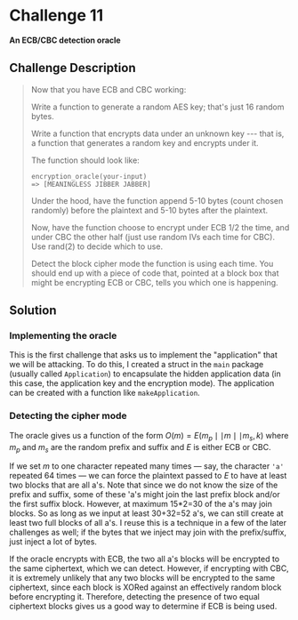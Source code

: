 # Challenge 11

**An ECB/CBC detection oracle**

## Challenge Description

> Now that you have ECB and CBC working:
> 
> Write a function to generate a random AES key; that's just 16 random bytes.
> 
> Write a function that encrypts data under an unknown key --- that is, a function that generates a random key and encrypts under it.
> 
> The function should look like:
> 
> ```
> encryption_oracle(your-input)
> => [MEANINGLESS JIBBER JABBER]
> ```
> 
> Under the hood, have the function append 5-10 bytes (count chosen randomly) before the plaintext and 5-10 bytes after the plaintext.
> 
> Now, have the function choose to encrypt under ECB 1/2 the time, and under CBC the other half (just use random IVs each time for CBC). Use rand(2) to decide which to use.
> 
> Detect the block cipher mode the function is using each time. You should end up with a piece of code that, pointed at a block box that might be encrypting ECB or CBC, tells you which one is happening.

## Solution

### Implementing the oracle

This is the first challenge that asks us to implement the "application" that we will be attacking. To do this, I created a struct in the `main` package (usually called `Application`) to encapsulate the hidden application data (in this case, the application key and the encryption mode). The application can be created with a function like `makeApplication`.

### Detecting the cipher mode

The oracle gives us a function of the form $O(m) = E(m_p \mid\mid m \mid\mid m_s, k)$ where $m_p$ and $m_s$ are the random prefix and suffix and $E$ is either ECB or CBC.

If we set $m$ to one character repeated many times — say, the character `'a'` repeated 64 times — we can force the plaintext passed to $E$ to have at least two blocks that are all a's. Note that since we do not know the size of the prefix and suffix, some of these 'a's might join the last prefix block and/or the first suffix block. However, at maximum 15*2=30 of the a's may join blocks. So as long as we input at least 30+32=52 a's, we can still create at least two full blocks of all a's. I reuse this is a technique in a few of the later challenges as well; if the bytes that we inject may join with the prefix/suffix, just inject a lot of bytes.

If the oracle encrypts with ECB, the two all a's blocks will be encrypted to the same ciphertext, which we can detect. However, if encrypting with CBC, it is extremely unlikely that any two blocks will be encrypted to the same ciphertext, since each block is XORed against an effectively random block before encrypting it. Therefore, detecting the presence of two equal ciphertext blocks gives us a good way to determine if ECB is being used.
